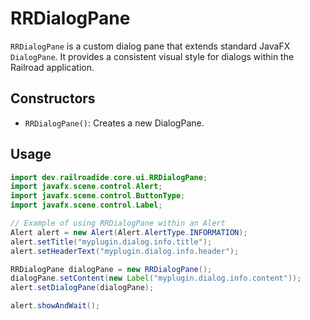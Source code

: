 # RRDialogPane

`RRDialogPane` is a custom dialog pane that extends standard JavaFX `DialogPane`. It provides a consistent visual style for dialogs within the Railroad application.

## Constructors

- `RRDialogPane()`: Creates a new DialogPane.

## Usage

```java
import dev.railroadide.core.ui.RRDialogPane;
import javafx.scene.control.Alert;
import javafx.scene.control.ButtonType;
import javafx.scene.control.Label;

// Example of using RRDialogPane within an Alert
Alert alert = new Alert(Alert.AlertType.INFORMATION);
alert.setTitle("myplugin.dialog.info.title");
alert.setHeaderText("myplugin.dialog.info.header");

RRDialogPane dialogPane = new RRDialogPane();
dialogPane.setContent(new Label("myplugin.dialog.info.content"));
alert.setDialogPane(dialogPane);

alert.showAndWait();
```
